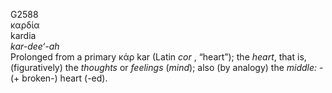 <body>
  <p>G2588<br>  καρδία  <br> kardia  <br><i>kar-dee‘-ah </i><br>Prolonged from a primary   κάρ    kar   (Latin <i>cor </i>, “heart”); the <i>heart</i>, that is, (figuratively) the <i>thoughts</i> or <i>feelings</i> (<i>mind</i>); also (by analogy) the <i>middle:</i> - (+ broken-) heart (-ed).<br></p>
 </body>